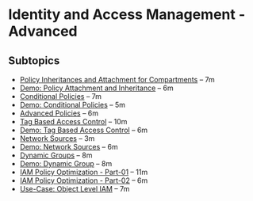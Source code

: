 # Identity and Access Management - Advanced

## Subtopics

- [Policy Inheritances and Attachment for Compartments](Policy-Inheritances-and-Attachments-for-Compartments.md.md) – 7m  
- [Demo: Policy Attachment and Inheritance](Demo-Policy-Inheritances-and-Attachment.md) – 6m  
- [Conditional Policies](Conditional-Policies.md) – 7m  
- [Demo: Conditional Policies](Demo-Conditional-Policies.md) – 5m  
- [Advanced Policies](Advanced-Policies.md) – 6m  
- [Tag Based Access Control](Tag-Based-Access-Control.md) – 10m  
- [Demo: Tag Based Access Control](Demo-Tag-Based-Access-Control.md) – 6m  
- [Network Sources](Network-Sources.md) – 3m  
- [Demo: Network Sources](Demo-Network-Sources.md) – 6m  
- [Dynamic Groups](DynamicGroups.md) – 8m  
- [Demo: Dynamic Group](Demo-Dynamic-Group.md) – 8m  
- [IAM Policy Optimization - Part-01](Optimizing-IAM-Policies-Part1.md) – 11m  
- [IAM Policy Optimization - Part-02](Optimizing-IAM-Policies-Part2.md) – 6m  
- [Use-Case: Object Level IAM](Use-Case-Object-Level-IAM.md) – 7m  
